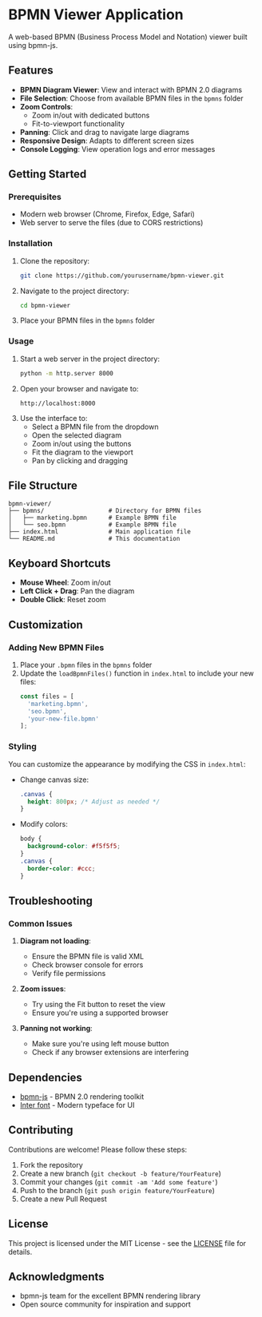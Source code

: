 # BPMN Viewer Application

A web-based BPMN (Business Process Model and Notation) viewer built using bpmn-js.

## Features

- **BPMN Diagram Viewer**: View and interact with BPMN 2.0 diagrams
- **File Selection**: Choose from available BPMN files in the `bpmns` folder
- **Zoom Controls**:
  - Zoom in/out with dedicated buttons
  - Fit-to-viewport functionality
- **Panning**: Click and drag to navigate large diagrams
- **Responsive Design**: Adapts to different screen sizes
- **Console Logging**: View operation logs and error messages

## Getting Started

### Prerequisites

- Modern web browser (Chrome, Firefox, Edge, Safari)
- Web server to serve the files (due to CORS restrictions)

### Installation

1. Clone the repository:
   ```bash
   git clone https://github.com/yourusername/bpmn-viewer.git
   ```
2. Navigate to the project directory:
   ```bash
   cd bpmn-viewer
   ```
3. Place your BPMN files in the `bpmns` folder

### Usage

1. Start a web server in the project directory:
   ```bash
   python -m http.server 8000
   ```
2. Open your browser and navigate to:
   ```
   http://localhost:8000
   ```
3. Use the interface to:
   - Select a BPMN file from the dropdown
   - Open the selected diagram
   - Zoom in/out using the buttons
   - Fit the diagram to the viewport
   - Pan by clicking and dragging

## File Structure

```
bpmn-viewer/
├── bpmns/                  # Directory for BPMN files
│   ├── marketing.bpmn      # Example BPMN file
│   └── seo.bpmn            # Example BPMN file
├── index.html              # Main application file
└── README.md               # This documentation
```

## Keyboard Shortcuts

- **Mouse Wheel**: Zoom in/out
- **Left Click + Drag**: Pan the diagram
- **Double Click**: Reset zoom

## Customization

### Adding New BPMN Files

1. Place your `.bpmn` files in the `bpmns` folder
2. Update the `loadBpmnFiles()` function in `index.html` to include your new files:
   ```javascript
   const files = [
     'marketing.bpmn',
     'seo.bpmn',
     'your-new-file.bpmn'
   ];
   ```

### Styling

You can customize the appearance by modifying the CSS in `index.html`:

- Change canvas size:
  ```css
  .canvas {
    height: 800px; /* Adjust as needed */
  }
  ```
- Modify colors:
  ```css
  body {
    background-color: #f5f5f5;
  }
  .canvas {
    border-color: #ccc;
  }
  ```

## Troubleshooting

### Common Issues

1. **Diagram not loading**:
   - Ensure the BPMN file is valid XML
   - Check browser console for errors
   - Verify file permissions

2. **Zoom issues**:
   - Try using the Fit button to reset the view
   - Ensure you're using a supported browser

3. **Panning not working**:
   - Make sure you're using left mouse button
   - Check if any browser extensions are interfering

## Dependencies

- [bpmn-js](https://github.com/bpmn-io/bpmn-js) - BPMN 2.0 rendering toolkit
- [Inter font](https://rsms.me/inter/) - Modern typeface for UI

## Contributing

Contributions are welcome! Please follow these steps:

1. Fork the repository
2. Create a new branch (`git checkout -b feature/YourFeature`)
3. Commit your changes (`git commit -am 'Add some feature'`)
4. Push to the branch (`git push origin feature/YourFeature`)
5. Create a new Pull Request

## License

This project is licensed under the MIT License - see the [LICENSE](LICENSE) file for details.

## Acknowledgments

- bpmn-js team for the excellent BPMN rendering library
- Open source community for inspiration and support
